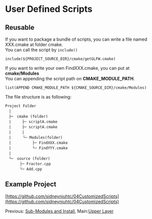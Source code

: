 # User Defined Scripts

## Reusable  
If you want to package a bundle of scripts, you can write a file named XXX.cmake at folder cmake.  
You can call the script by `include()`  
```
include(${PROJECT_SOURCE_DIR}/cmake/getGLFW.cmake)
```

If you want to write your own FindXXX.cmake, you can put at **cmake/Modules**  
You can appending the script path on **CMAKE_MODULE_PATH**.  
```
list(APPEND CMAKE_MODULE_PATH ${CMAKE_SOURCE_DIR}/cmake/Modules)
```

The file structure is as following:
```
Project Folder  
　|　  
　├─　cmake (folder)  
　|　　　├─ scriptA.cmake  
　|　　　├─ scriptA.cmake  
　|　　　|
　|　  　└─ Modules(folder)  
　|　  　 　　├─ FindXXX.cmake  
　|　  　 　　└─ FindYYY.cmake  
　|　  
　└─　source (folder)  
　　　　├─ Fractor.cpp  
　　　　└─ Add.cpp  
```

## Example Project
[https://github.com/sidneyniuhtc/04CustomizedScripts](https://github.com/sidneyniuhtc/04CustomizedScripts)

Previous: [Sub-Modules and Install](../03%20SubModules/), 
Main:[Upper Layer](../../)
